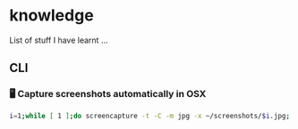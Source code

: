 # knowledge
List of stuff I have learnt ...

## CLI

### 🖥 Capture screenshots automatically in OSX

```sh
i=1;while [ 1 ];do screencapture -t -C -m jpg -x ~/screenshots/$i.jpg; let i++;sleep 1; done
```
